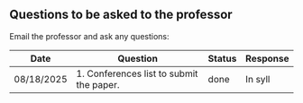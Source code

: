 ## Questions to be asked to  the professor
Email the professor and ask any questions:


| Date       | Question | Status                                             | Response                           |
|------------|-----|------------------------------------------------------|---------------------------------------------|
| 08/18/2025 |  1. Conferences list to submit the paper.  |  done                                  |   In syll    